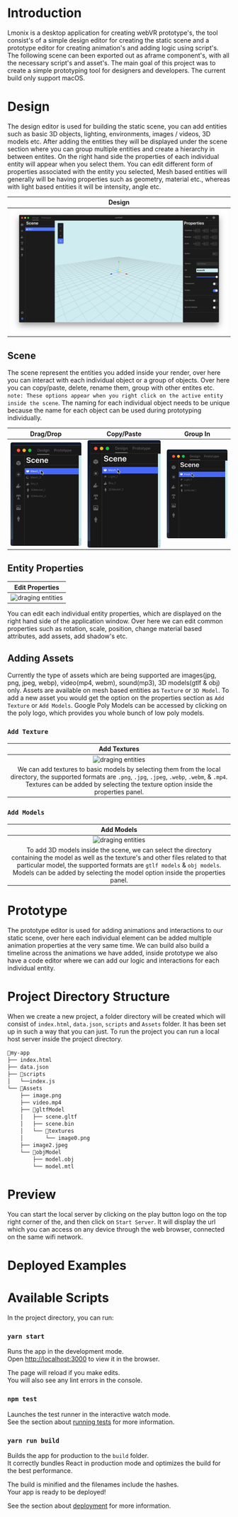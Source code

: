 # Introduction

Lmonix is a desktop application for creating webVR prototype's, the tool consist's of a simple design editor for creating the static scene and a prototype editor for creating animation's and adding logic using script's. The following scene can been exported out as aframe component's, with all the necessary script's and asset's. The main goal of this project was to create a simple prototyping tool for designers and developers. The current build only support macOS.

# Design

The design editor is used for building the static scene, you can add entities such as basic 3D objects, lighting, environments, images / videos, 3D models etc. After adding the entities they will be displayed under the scene section where you can group multiple entities and create a hierarchy in between entites. On the right hand side the properties of each individual entity will appear when you select them. You can edit different form of properties associated with the entity you selected, Mesh based entities will generally will be having properties such as geometry, material etc., whereas with light based entities it will be intensity, angle etc.

| Design |
|:----:|
|<img src="demoImages/scene.png" alt="draging entities" width="100%"/>|


## Scene 

The scene represent the entities you added inside your render, over here you can interact with each individual object or a group of objects. Over here you can copy/paste, delete, rename them, group with other entites etc. `note: These options appear when you right click on the active entity inside the scene`. The naming for each individual object needs to be unique because the name for each object can be used during prototyping individually.

Drag/Drop | Copy/Paste | Group In
--- | --- | ---
<img src="demoImages/drag.gif" alt="draging entities" width="100%" style="float:left; border-radius:4px;"/> | <img src="demoImages/paste.gif" alt="caopy/paste entities" width="100%" style="float:left; border-radius:4px;"/>| <img src="demoImages/paste.gif" alt="caopy/paste entities" width="100%" style="float:left; border-radius:4px;"/>



## Entity Properties

| Edit Properties |
|:----:|
|<img src="demoImages/properties.gif" alt="draging entities" width="60%" />|
You can edit each individual entity properties, which are displayed on the right hand side of the application window. Over here we can edit common properties such as rotation, scale, position, change material based attributes, add assets, add shadow's etc. 

## Adding Assets

Currently the type of assets which are being supported are images(jpg, png, jpeg, webp), video(mp4, webm), sound(mp3), 3D models(gtlf & obj) only. Assets are available on mesh based entities as `Texture` or `3D Model`. To add a new asset you would get the option on the properties section as `Add Texture` or `Add Models`. Google Poly Models can be accessed by clicking on the poly logo, which provides you whole bunch of low poly models.


### `Add Texture`

| Add Textures |
|:----:|
|<img src="demoImages/texture.gif" alt="draging entities" width="60%" />|
|We can add textures to basic models by selecting them from the local directory, the supported formats are `.png`, `.jpg`, `.jpeg`, `.webp`, `.webm`, & `.mp4`. Textures can be added by selecting the texture option inside the properties panel.|

### `Add Models`

| Add Models |
|:----:|
|<img src="demoImages/models.gif" alt="draging entities" width="60%" />|
|To add 3D models inside the scene, we can select the directory containing the model as well as the texture's and other files related to that particular model, the supported formats are `gtlf models` & `obj models`. Models can be added by selecting the model option inside the properties panel.|

# Prototype

The prototype editor is used for adding animations and interactions to our static scene, over here each individual element can be added multiple animation properties at the very same time. We can build also build a timeline across the animations we have added, inside prototype we also have a code editor where we can add our logic and interactions for each individual entity.


# Project Directory Structure

When we create a new project, a folder directory will be created which will consist of `index.html`, `data.json`, `scripts` and `Assets` folder. It has been set up in such a way that you can just. To run the project you can run a local host server inside the project directory.

```
📁my-app
├── index.html
├── data.json
├── 📁scripts
│   └──index.js
└── 📁Assets
    ├── image.png
    ├── video.mp4
    ├── 📁gltfModel
    │   ├── scene.gltf
    │   ├── scene.bin
    │   └── 📁textures
    │       └── image0.png
    ├── image2.jpeg
    └── 📁objModel
        ├── model.obj
        └── model.mtl
```

# Preview

You can start the local server by clicking on the play button logo on the top right corner of the, and then click on `Start Server`. It will display the url which you can access on any device through the web browser, connected on the same wifi network.

# Deployed Examples

# Available Scripts

In the project directory, you can run:

### `yarn start`

Runs the app in the development mode.<br>
Open [http://localhost:3000](http://localhost:3000) to view it in the browser.

The page will reload if you make edits.<br>
You will also see any lint errors in the console.

### `npm test`

Launches the test runner in the interactive watch mode.<br>
See the section about [running tests](https://facebook.github.io/create-react-app/docs/running-tests) for more information.

### `yarn run build`

Builds the app for production to the `build` folder.<br>
It correctly bundles React in production mode and optimizes the build for the best performance.

The build is minified and the filenames include the hashes.<br>
Your app is ready to be deployed!

See the section about [deployment](https://facebook.github.io/create-react-app/docs/deployment) for more information.
